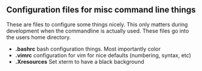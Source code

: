 ## Configuration files for misc command line things

These are files to configure some things nicely. This only matters during development when the commandline is actually used. These files go into the users home directory.
- **.bashrc** bash configuration things. Most importantly color
- **.vimrc** configuration for vim for nice defaults (numbering, syntax, etc)
- **.Xresources** Set xterm to have a black background
